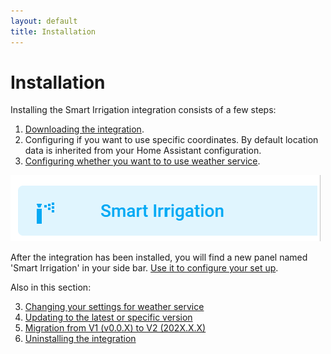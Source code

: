 ```yaml
---
layout: default
title: Installation
---
```

# Installation

Installing the Smart Irrigation integration consists of a few steps:

1. [Downloading the integration](installation-download.md).
2. Configuring if you want to use specific coordinates. By default location data is inherited from your Home Assistant configuration. 
3. [Configuring whether you want to to use weather service](installation-weatherservice.md).

![](assets/images/installation-1.png)

After the integration has been installed, you will find a new panel named 'Smart Irrigation' in your side bar. [Use it to configure your set up](configuration.md).

Also in this section:

3. [Changing your settings for weather service](installation-options.md)
4. [Updating to the latest or specific version](installation-updating.md)
5. [Migration from V1 (v0.0.X) to V2 (202X.X.X)](installation-migration.md)
6. [Uninstalling the integration](installation-uninstalling.md)


